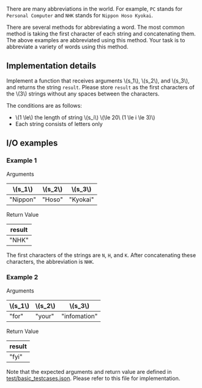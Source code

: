 There are many abbreviations in the world.
For example, `PC` stands for `Personal Computer` and `NHK` stands for `Nippon Hoso Kyokai`.

There are several methods for abbreviating a word. The most common method is taking the first character of each string and concatenating them.
The above examples are abbreviated using this method.
Your task is to abbreviate a variety of words using this method.

## Implementation details

Implement a function that receives arguments \\(s_1\\), \\(s_2\\), and \\(s_3\\), and returns the string `result`.
Please store `result` as the first characters of the \\(3\\) strings without any spaces between the characters.

The conditions are as follows:
- \\(1 \le\\) the length of string \\(s_i\\) \\(\le 20\ (1 \le i \le 3)\\)
- Each string consists of letters only

## I/O examples
### Example 1
Arguments

| \\(s_1\\) | \\(s_2\\) | \\(s_3\\) |
|----------|----------|----------|
| "Nippon"  | "Hoso"    | "Kyokai"  |

Return Value

| result |
|--------|
| "NHK" |

The first characters of the strings are `N`, `H`, and `K`.
After concatenating these characters, the abbreviation is `NHK`.

### Example 2
Arguments

| \\(s_1\\) | \\(s_2\\) | \\(s_3\\) |
|----------|----------|----------|
| "for"  | "your"    | "infomation"  |

Return Value

| result |
|--------|
| "fyi" |

Note that the expected arguments and return value are defined in [test/basic_testcases.json](test/basic_testcases.json).
Please refer to this file for implementation.
